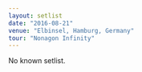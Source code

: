 ```yaml
---
layout: setlist
date: "2016-08-21"
venue: "Elbinsel, Hamburg, Germany"
tour: "Nonagon Infinity"
---
```


No known setlist.
